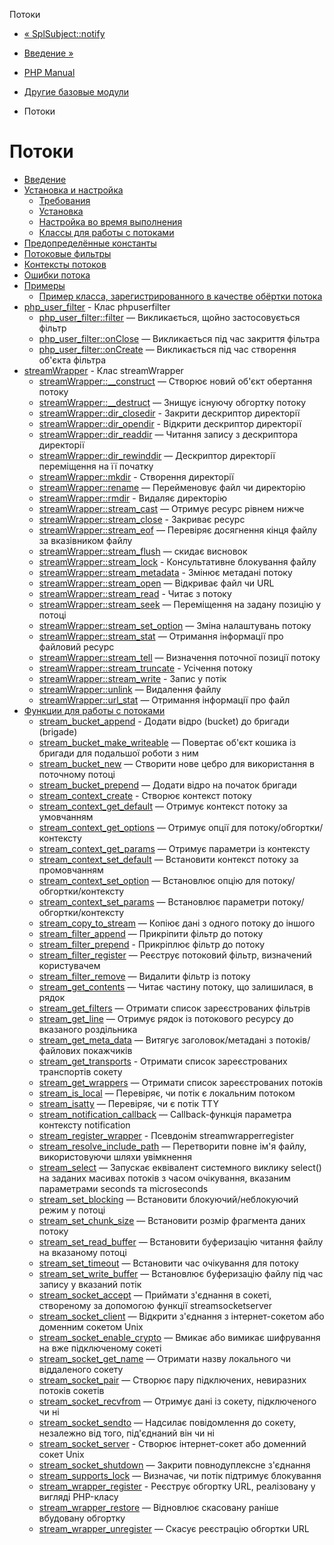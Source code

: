 Потоки

-   [« SplSubject::notify](splsubject.notify.html)
    
-   [Введение »](intro.stream.html)
    
-   [PHP Manual](index.html)
    
-   [Другие базовые модули](refs.basic.other.html)
    
-   Потоки
    

# Потоки

-   [Введение](intro.stream.html)
-   [Установка и настройка](stream.setup.html)
    -   [Требования](stream.requirements.html)
    -   [Установка](stream.installation.html)
    -   [Настройка во время выполнения](stream.configuration.html)
    -   [Классы для работы с потоками](stream.resources.html)
-   [Предопределённые константы](stream.constants.html)
-   [Потоковые фильтры](stream.filters.html)
-   [Контексты потоков](stream.contexts.html)
-   [Ошибки потока](stream.errors.html)
-   [Примеры](stream.examples.html)
    -   [Пример класса, зарегистрированного в качестве обёртки потока](stream.streamwrapper.example-1.html)
-   [php\_user\_filter](class.php-user-filter.html) - Клас phpuserfilter
    -   [php\_user\_filter::filter](php-user-filter.filter.html) — Викликається, щойно застосовується фільтр
    -   [php\_user\_filter::onClose](php-user-filter.onclose.html) — Викликається під час закриття фільтра
    -   [php\_user\_filter::onCreate](php-user-filter.oncreate.html) — Викликається під час створення об'єкта фільтра
-   [streamWrapper](class.streamwrapper.html) - Клас streamWrapper
    -   [streamWrapper::\_\_construct](streamwrapper.construct.html) — Створює новий об'єкт обертання потоку
    -   [streamWrapper::\_\_destruct](streamwrapper.destruct.html) — Знищує існуючу обгортку потоку
    -   [streamWrapper::dir\_closedir](streamwrapper.dir-closedir.html) - Закрити дескриптор директорії
    -   [streamWrapper::dir\_opendir](streamwrapper.dir-opendir.html) - Відкрити дескриптор директорії
    -   [streamWrapper::dir\_readdir](streamwrapper.dir-readdir.html) — Читання запису з дескриптора директорії
    -   [streamWrapper::dir\_rewinddir](streamwrapper.dir-rewinddir.html) — Дескриптор директорії переміщення на її початку
    -   [streamWrapper::mkdir](streamwrapper.mkdir.html) - Створення директорії
    -   [streamWrapper::rename](streamwrapper.rename.html) — Перейменовує файл чи директорію
    -   [streamWrapper::rmdir](streamwrapper.rmdir.html) - Видаляє директорію
    -   [streamWrapper::stream\_cast](streamwrapper.stream-cast.html) — Отримує ресурс рівнем нижче
    -   [streamWrapper::stream\_close](streamwrapper.stream-close.html) - Закриває ресурс
    -   [streamWrapper::stream\_eof](streamwrapper.stream-eof.html) — Перевіряє досягнення кінця файлу за вказівником файлу
    -   [streamWrapper::stream\_flush](streamwrapper.stream-flush.html) — скидає висновок
    -   [streamWrapper::stream\_lock](streamwrapper.stream-lock.html) - Консультативне блокування файлу
    -   [streamWrapper::stream\_metadata](streamwrapper.stream-metadata.html) - Змінює метадані потоку
    -   [streamWrapper::stream\_open](streamwrapper.stream-open.html) — Відкриває файл чи URL
    -   [streamWrapper::stream\_read](streamwrapper.stream-read.html) - Читає з потоку
    -   [streamWrapper::stream\_seek](streamwrapper.stream-seek.html) — Переміщення на задану позицію у потоці
    -   [streamWrapper::stream\_set\_option](streamwrapper.stream-set-option.html) — Зміна налаштувань потоку
    -   [streamWrapper::stream\_stat](streamwrapper.stream-stat.html) — Отримання інформації про файловий ресурс
    -   [streamWrapper::stream\_tell](streamwrapper.stream-tell.html) — Визначення поточної позиції потоку
    -   [streamWrapper::stream\_truncate](streamwrapper.stream-truncate.html) - Усічення потоку
    -   [streamWrapper::stream\_write](streamwrapper.stream-write.html) - Запис у потік
    -   [streamWrapper::unlink](streamwrapper.unlink.html) — Видалення файлу
    -   [streamWrapper::url\_stat](streamwrapper.url-stat.html) — Отримання інформації про файл
-   [Функции для работы с потоками](ref.stream.html)
    -   [stream\_bucket\_append](function.stream-bucket-append.html) - Додати відро (bucket) до бригади (brigade)
    -   [stream\_bucket\_make\_writeable](function.stream-bucket-make-writeable.html) — Повертає об'єкт кошика із бригади для подальшої роботи з ним
    -   [stream\_bucket\_new](function.stream-bucket-new.html) — Створити нове цебро для використання в поточному потоці
    -   [stream\_bucket\_prepend](function.stream-bucket-prepend.html) — Додати відро на початок бригади
    -   [stream\_context\_create](function.stream-context-create.html) - Створює контекст потоку
    -   [stream\_context\_get\_default](function.stream-context-get-default.html) — Отримує контекст потоку за умовчанням
    -   [stream\_context\_get\_options](function.stream-context-get-options.html) — Отримує опції для потоку/обгортки/контексту
    -   [stream\_context\_get\_params](function.stream-context-get-params.html) — Отримує параметри із контексту
    -   [stream\_context\_set\_default](function.stream-context-set-default.html) — Встановити контекст потоку за промовчанням
    -   [stream\_context\_set\_option](function.stream-context-set-option.html) — Встановлює опцію для потоку/обгортки/контексту
    -   [stream\_context\_set\_params](function.stream-context-set-params.html) — Встановлює параметри потоку/обгортки/контексту
    -   [stream\_copy\_to\_stream](function.stream-copy-to-stream.html) — Копіює дані з одного потоку до іншого
    -   [stream\_filter\_append](function.stream-filter-append.html) — Прикріпити фільтр до потоку
    -   [stream\_filter\_prepend](function.stream-filter-prepend.html) - Прикріплює фільтр до потоку
    -   [stream\_filter\_register](function.stream-filter-register.html) — Реєструє потоковий фільтр, визначений користувачем
    -   [stream\_filter\_remove](function.stream-filter-remove.html) — Видалити фільтр із потоку
    -   [stream\_get\_contents](function.stream-get-contents.html) — Читає частину потоку, що залишилася, в рядок
    -   [stream\_get\_filters](function.stream-get-filters.html) — Отримати список зареєстрованих фільтрів
    -   [stream\_get\_line](function.stream-get-line.html) — Отримує рядок із потокового ресурсу до вказаного роздільника
    -   [stream\_get\_meta\_data](function.stream-get-meta-data.html) — Витягує заголовок/метадані з потоків/файлових покажчиків
    -   [stream\_get\_transports](function.stream-get-transports.html) - Отримати список зареєстрованих транспортів сокету
    -   [stream\_get\_wrappers](function.stream-get-wrappers.html) — Отримати список зареєстрованих потоків
    -   [stream\_is\_local](function.stream-is-local.html) — Перевіряє, чи потік є локальним потоком
    -   [stream\_isatty](function.stream-isatty.html) — Перевіряє, чи є потік TTY
    -   [stream\_notification\_callback](function.stream-notification-callback.html) — Callback-функція параметра контексту notification
    -   [stream\_register\_wrapper](function.stream-register-wrapper.html) - Псевдонім streamwrapperregister
    -   [stream\_resolve\_include\_path](function.stream-resolve-include-path.html) — Перетворити повне ім'я файлу, використовуючи шляхи увімкнення
    -   [stream\_select](function.stream-select.html) — Запускає еквівалент системного виклику select() на заданих масивах потоків з часом очікування, вказаним параметрами seconds та microseconds
    -   [stream\_set\_blocking](function.stream-set-blocking.html) — Встановити блокуючий/неблокуючий режим у потоці
    -   [stream\_set\_chunk\_size](function.stream-set-chunk-size.html) — Встановити розмір фрагмента даних потоку
    -   [stream\_set\_read\_buffer](function.stream-set-read-buffer.html) — Встановити буферизацію читання файлу на вказаному потоці
    -   [stream\_set\_timeout](function.stream-set-timeout.html) — Встановити час очікування для потоку
    -   [stream\_set\_write\_buffer](function.stream-set-write-buffer.html) — Встановлює буферизацію файлу під час запису у вказаний потік
    -   [stream\_socket\_accept](function.stream-socket-accept.html) — Приймати з'єднання в сокеті, створеному за допомогою функції streamsocketserver
    -   [stream\_socket\_client](function.stream-socket-client.html) — Відкрити з'єднання з інтернет-сокетом або доменним сокетом Unix
    -   [stream\_socket\_enable\_crypto](function.stream-socket-enable-crypto.html) — Вмикає або вимикає шифрування на вже підключеному сокеті
    -   [stream\_socket\_get\_name](function.stream-socket-get-name.html) — Отримати назву локального чи віддаленого сокету
    -   [stream\_socket\_pair](function.stream-socket-pair.html) — Створює пару підключених, невиразних потоків сокетів
    -   [stream\_socket\_recvfrom](function.stream-socket-recvfrom.html) — Отримує дані із сокету, підключеного чи ні
    -   [stream\_socket\_sendto](function.stream-socket-sendto.html) — Надсилає повідомлення до сокету, незалежно від того, під'єднаний він чи ні
    -   [stream\_socket\_server](function.stream-socket-server.html) - Створює інтернет-сокет або доменний сокет Unix
    -   [stream\_socket\_shutdown](function.stream-socket-shutdown.html) — Закрити повнодуплексне з'єднання
    -   [stream\_supports\_lock](function.stream-supports-lock.html) — Визначає, чи потік підтримує блокування
    -   [stream\_wrapper\_register](function.stream-wrapper-register.html) - Реєструє обгортку URL, реалізовану у вигляді PHP-класу
    -   [stream\_wrapper\_restore](function.stream-wrapper-restore.html) — Відновлює скасовану раніше вбудовану обгортку
    -   [stream\_wrapper\_unregister](function.stream-wrapper-unregister.html) — Скасує реєстрацію обгортки URL